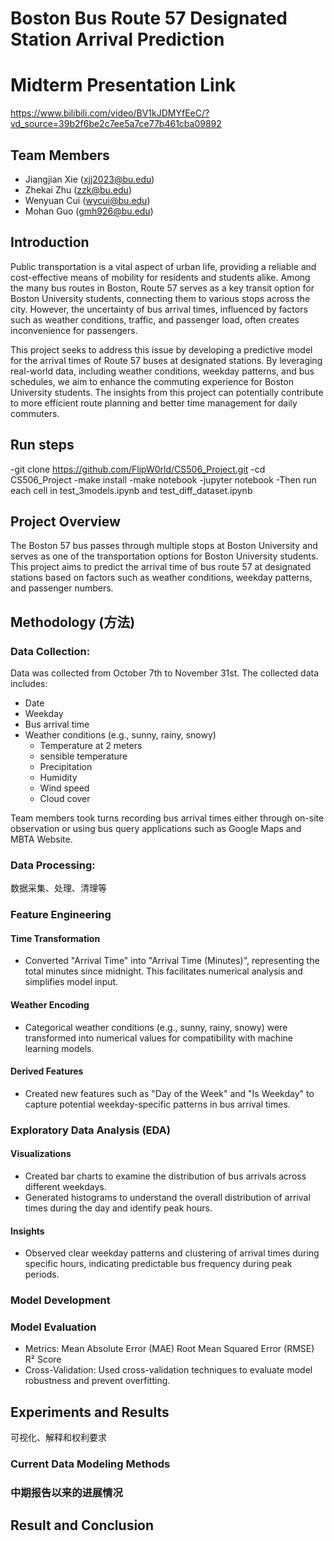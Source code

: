 # Boston Bus Route 57 Designated Station Arrival Prediction
# Midterm Presentation Link
https://www.bilibili.com/video/BV1kJDMYfEeC/?vd_source=39b2f6be2c7ee5a7ce77b461cba09892

## Team Members

- Jiangjian Xie ([xjj2023@bu.edu](mailto:xjj2023@bu.edu))
- Zhekai Zhu ([zzk@bu.edu](mailto:zzk@bu.edu))
- Wenyuan Cui ([wycui@bu.edu](mailto:wycui@bu.edu))
- Mohan Guo ([gmh926@bu.edu](mailto:gmh926@bu.edu))

## Introduction
Public transportation is a vital aspect of urban life, providing a reliable and cost-effective means of mobility for residents and students alike. Among the many bus routes in Boston, Route 57 serves as a key transit option for Boston University students, connecting them to various stops across the city. However, the uncertainty of bus arrival times, influenced by factors such as weather conditions, traffic, and passenger load, often creates inconvenience for passengers.

This project seeks to address this issue by developing a predictive model for the arrival times of Route 57 buses at designated stations. By leveraging real-world data, including weather conditions, weekday patterns, and bus schedules, we aim to enhance the commuting experience for Boston University students. The insights from this project can potentially contribute to more efficient route planning and better time management for daily commuters.

## Run steps
-git clone https://github.com/FlipW0rld/CS506_Project.git
-cd CS506_Project
-make install
-make notebook
-jupyter notebook
-Then run each cell in test_3models.ipynb and test_diff_dataset.ipynb

## Project Overview

The Boston 57 bus passes through multiple stops at Boston University and serves as one of the transportation options for Boston University students. This project aims to predict the arrival time of bus route 57 at designated stations based on factors such as weather conditions, weekday patterns, and passenger numbers.

## Methodology (方法)

### Data Collection:

Data was collected from October 7th to November 31st. The collected data includes:

- Date
- Weekday
- Bus arrival time
- Weather conditions (e.g., sunny, rainy, snowy)
  - Temperature at 2 meters
  - sensible temperature
  - Precipitation
  - Humidity
  - Wind speed
  - Cloud cover

Team members took turns recording bus arrival times either through on-site observation or using bus query applications such as Google Maps and MBTA Website.

### Data Processing:

数据采集、处理、清理等







### Feature Engineering

#### Time Transformation
- Converted "Arrival Time" into "Arrival Time (Minutes)", representing the total minutes since midnight. This facilitates numerical analysis and simplifies model input.
#### Weather Encoding
- Categorical weather conditions (e.g., sunny, rainy, snowy) were transformed into numerical values for compatibility with machine learning models.
#### Derived Features
- Created new features such as "Day of the Week" and "Is Weekday" to capture potential weekday-specific patterns in bus arrival times.

### Exploratory Data Analysis (EDA)
#### Visualizations
- Created bar charts to examine the distribution of bus arrivals across different weekdays.
- Generated histograms to understand the overall distribution of arrival times during the day and identify peak hours.
#### Insights
- Observed clear weekday patterns and clustering of arrival times during specific hours, indicating predictable bus frequency during peak periods.

### Model Development





### Model Evaluation
- Metrics:
Mean Absolute Error (MAE)
Root Mean Squared Error (RMSE)
R² Score
- Cross-Validation: Used cross-validation techniques to evaluate model robustness and prevent overfitting.





## Experiments and Results
可视化、解释和权利要求






### Current Data Modeling Methods



### 中期报告以来的进展情况



## Result and Conclusion

